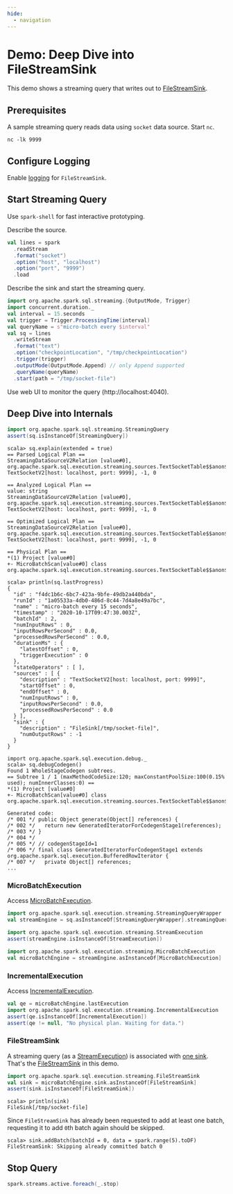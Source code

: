 ```yaml
---
hide:
  - navigation
---
```


# Demo: Deep Dive into FileStreamSink

This demo shows a streaming query that writes out to [FileStreamSink](../datasources/file/FileStreamSink.md).

## Prerequisites

A sample streaming query reads data using `socket` data source. Start `nc`.

```shell
nc -lk 9999
```

## Configure Logging

Enable [logging](../datasources/file/FileStreamSink.md#logging) for `FileStreamSink`.

## Start Streaming Query

Use `spark-shell` for fast interactive prototyping.

Describe the source.

```scala
val lines = spark
  .readStream
  .format("socket")
  .option("host", "localhost")
  .option("port", "9999")
  .load
```

Describe the sink and start the streaming query.

```scala
import org.apache.spark.sql.streaming.{OutputMode, Trigger}
import concurrent.duration._
val interval = 15.seconds
val trigger = Trigger.ProcessingTime(interval)
val queryName = s"micro-batch every $interval"
val sq = lines
  .writeStream
  .format("text")
  .option("checkpointLocation", "/tmp/checkpointLocation")
  .trigger(trigger)
  .outputMode(OutputMode.Append) // only Append supported
  .queryName(queryName)
  .start(path = "/tmp/socket-file")
```

Use web UI to monitor the query (http://localhost:4040).

## Deep Dive into Internals

```scala
import org.apache.spark.sql.streaming.StreamingQuery
assert(sq.isInstanceOf[StreamingQuery])
```

```text
scala> sq.explain(extended = true)
== Parsed Logical Plan ==
StreamingDataSourceV2Relation [value#0], org.apache.spark.sql.execution.streaming.sources.TextSocketTable$$anon$1@aa58ed0, TextSocketV2[host: localhost, port: 9999], -1, 0

== Analyzed Logical Plan ==
value: string
StreamingDataSourceV2Relation [value#0], org.apache.spark.sql.execution.streaming.sources.TextSocketTable$$anon$1@aa58ed0, TextSocketV2[host: localhost, port: 9999], -1, 0

== Optimized Logical Plan ==
StreamingDataSourceV2Relation [value#0], org.apache.spark.sql.execution.streaming.sources.TextSocketTable$$anon$1@aa58ed0, TextSocketV2[host: localhost, port: 9999], -1, 0

== Physical Plan ==
*(1) Project [value#0]
+- MicroBatchScan[value#0] class org.apache.spark.sql.execution.streaming.sources.TextSocketTable$$anon$1
```

```text
scala> println(sq.lastProgress)
{
  "id" : "f4dc1b6c-6bc7-423a-9bfe-49db2a440bda",
  "runId" : "1a05533a-4db0-486d-8c44-7d4a8e49a7bc",
  "name" : "micro-batch every 15 seconds",
  "timestamp" : "2020-10-17T09:47:30.003Z",
  "batchId" : 2,
  "numInputRows" : 0,
  "inputRowsPerSecond" : 0.0,
  "processedRowsPerSecond" : 0.0,
  "durationMs" : {
    "latestOffset" : 0,
    "triggerExecution" : 0
  },
  "stateOperators" : [ ],
  "sources" : [ {
    "description" : "TextSocketV2[host: localhost, port: 9999]",
    "startOffset" : 0,
    "endOffset" : 0,
    "numInputRows" : 0,
    "inputRowsPerSecond" : 0.0,
    "processedRowsPerSecond" : 0.0
  } ],
  "sink" : {
    "description" : "FileSink[/tmp/socket-file]",
    "numOutputRows" : -1
  }
}
```

```text
import org.apache.spark.sql.execution.debug._
scala> sq.debugCodegen()
Found 1 WholeStageCodegen subtrees.
== Subtree 1 / 1 (maxMethodCodeSize:120; maxConstantPoolSize:100(0.15% used); numInnerClasses:0) ==
*(1) Project [value#0]
+- MicroBatchScan[value#0] class org.apache.spark.sql.execution.streaming.sources.TextSocketTable$$anon$1

Generated code:
/* 001 */ public Object generate(Object[] references) {
/* 002 */   return new GeneratedIteratorForCodegenStage1(references);
/* 003 */ }
/* 004 */
/* 005 */ // codegenStageId=1
/* 006 */ final class GeneratedIteratorForCodegenStage1 extends org.apache.spark.sql.execution.BufferedRowIterator {
/* 007 */   private Object[] references;
...
```

### MicroBatchExecution

Access [MicroBatchExecution](../MicroBatchExecution.md).

```scala
import org.apache.spark.sql.execution.streaming.StreamingQueryWrapper
val streamEngine = sq.asInstanceOf[StreamingQueryWrapper].streamingQuery

import org.apache.spark.sql.execution.streaming.StreamExecution
assert(streamEngine.isInstanceOf[StreamExecution])

import org.apache.spark.sql.execution.streaming.MicroBatchExecution
val microBatchEngine = streamEngine.asInstanceOf[MicroBatchExecution]
```

### IncrementalExecution

Access [IncrementalExecution](../IncrementalExecution.md).

```scala
val qe = microBatchEngine.lastExecution
import org.apache.spark.sql.execution.streaming.IncrementalExecution
assert(qe.isInstanceOf[IncrementalExecution])
assert(qe != null, "No physical plan. Waiting for data.")
```

### FileStreamSink

A streaming query (as a [StreamExecution](../StreamExecution.md)) is associated with [one sink](../StreamExecution.md#sink). That's the [FileStreamSink](../datasources/file/FileStreamSink.md) in this demo.

```scala
import org.apache.spark.sql.execution.streaming.FileStreamSink
val sink = microBatchEngine.sink.asInstanceOf[FileStreamSink]
assert(sink.isInstanceOf[FileStreamSink])
```

```text
scala> println(sink)
FileSink[/tmp/socket-file]
```

Since `FileStreamSink` has already been requested to add at least one batch, requesting it to add `0`th batch again should be skipped.

```text
scala> sink.addBatch(batchId = 0, data = spark.range(5).toDF)
FileStreamSink: Skipping already committed batch 0
```

## Stop Query

```scala
spark.streams.active.foreach(_.stop)
```
